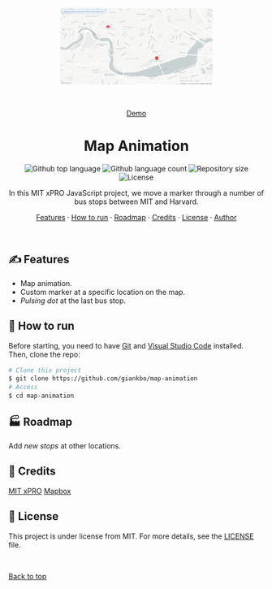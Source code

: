 <div align="center" id="top"> 
  <img src="./images/animation.gif" alt="Real Time Bus Tracker" width="300" height="150"/>

&#xa0;

<a href="https://giankbo.github.io/map-animation/" target="blank">Demo</a>

</div>

<h1 align="center">Map Animation</h1>

<p align="center">
  <img alt="Github top language" src="https://img.shields.io/github/languages/top/giankbo/rt-bus-tracker?color=blue">

  <img alt="Github language count" src="https://img.shields.io/github/languages/count/giankbo/rt-bus-tracker?color=blue">

  <img alt="Repository size" src="https://img.shields.io/github/repo-size/giankbo/rt-bus-tracker?color=blue">

  <img alt="License" src="https://img.shields.io/github/license/giankbo/rt-bus-tracker?color=brightgreen">
</p>

<p align="center" markdown="1">
  In this MIT xPRO JavaScript project, we move a marker through a number of bus stops between MIT and Harvard.
</p>

<p align="center">
   <a href="#writing_hand-features">Features</a>
   ·
   <a href="#checkered_flag-how-to-run">How to run</a>
   ·
   <a href="#factory-roadmap">Roadmap</a>
   ·
   <a href="#handshake-credits">Credits</a>
   ·
   <a href="#memo-license">License</a>
   ·
   <a href="https://github.com/giankbo" target="blank">Author</a>
</p>

<br>

## :writing_hand: Features

- Map animation.
- Custom marker at a specific location on the map.
- *Pulsing dot* at the last bus stop.

## :checkered_flag: How to run

Before starting, you need to have [Git](https://git-scm.com) and [Visual Studio Code](https://code.visualstudio.com/) installed. Then, clone the repo:

```bash
# Clone this project
$ git clone https://github.com/giankbo/map-animation
# Access
$ cd map-animation
```

## :factory: Roadmap

Add *new stops* at other locations.

## :handshake: Credits

<a href="https://xpro.mit.edu/" target="_blank">MIT xPRO</a>
<a href="https://www.mapbox.com/" target="_blank">Mapbox</a>

## :memo: License

This project is under license from MIT. For more details, see the [LICENSE](LICENSE.md) file.

&#xa0;

<a href="#top">Back to top</a>
